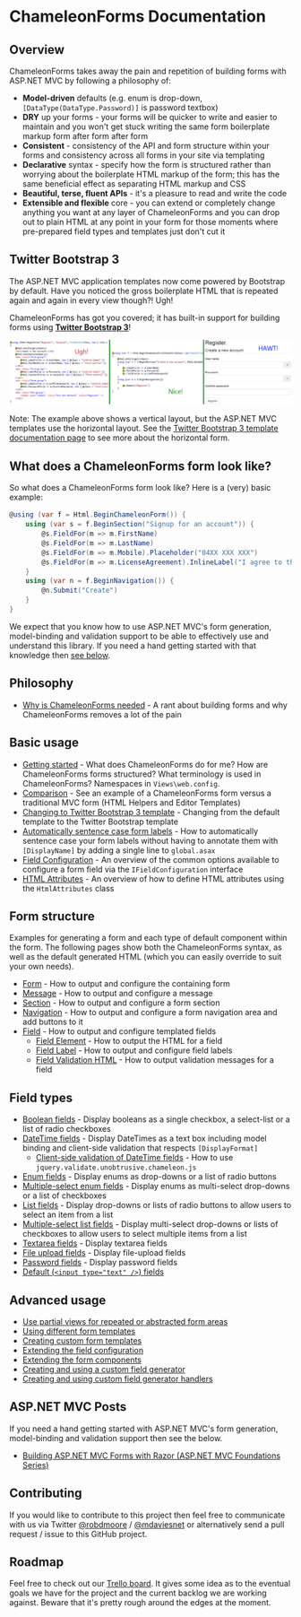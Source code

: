 # ChameleonForms Documentation

## Overview
ChameleonForms takes away the pain and repetition of building forms with ASP.NET MVC by following a philosophy of:

* **Model-driven** defaults (e.g. enum is drop-down, `[DataType(DataType.Password)]` is password textbox)
* **DRY** up your forms - your forms will be quicker to write and easier to maintain and you won't get stuck writing the same form boilerplate markup form after form after form
* **Consistent** - consistency of the API and form structure within your forms and consistency across all forms in your site via templating
* **Declarative** syntax - specify how the form is structured rather than worrying about the boilerplate HTML markup of the form; this has the same beneficial effect as separating HTML markup and CSS
* **Beautiful, terse, fluent APIs** - it's a pleasure to read and write the code
* **Extensible and flexible** core - you can extend or completely change anything you want at any layer of ChameleonForms and you can drop out to plain HTML at any point in your form for those moments where pre-prepared field types and templates just don't cut it

Twitter Bootstrap 3
-------------------

The ASP.NET MVC application templates now come powered by Bootstrap by default. Have you noticed the gross boilerplate HTML that is repeated again and again in every view though?! Ugh!

ChameleonForms has got you covered; it has built-in support for building forms using **[Twitter Bootstrap 3](bootstrap-template.md)**!

![Example of the code and display of a Chameleon-powered Bootstrap form](bootstrap-example-banner.png)

Note: The example above shows a vertical layout, but the ASP.NET MVC templates use the horizontal layout. See the [Twitter Bootstrap 3 template documentation page](bootstrap-template.md#horizontal-and-inline-forms) to see more about the horizontal form.

What does a ChameleonForms form look like?
------------------------------------------
So what does a ChameleonForms form look like? Here is a (very) basic example:

```csharp
@using (var f = Html.BeginChameleonForm()) {
    using (var s = f.BeginSection("Signup for an account")) {
        @s.FieldFor(m => m.FirstName)
        @s.FieldFor(m => m.LastName)
        @s.FieldFor(m => m.Mobile).Placeholder("04XX XXX XXX")
        @s.FieldFor(m => m.LicenseAgreement).InlineLabel("I agree to the terms and conditions")
    }
    using (var n = f.BeginNavigation()) {
        @n.Submit("Create")
    }
}
```

We expect that you know how to use ASP.NET MVC's form generation, model-binding and validation support to be able to effectively use and understand this library. If you need a hand getting started with that knowledge then [see below](index.md#aspnet-mvc-posts).

## Philosophy
* [Why is ChameleonForms needed](why.md) - A rant about building forms and why ChameleonForms removes a lot of the pain

## Basic usage
* [Getting started](getting-started.md) - What does ChameleonForms do for me? How are ChameleonForms forms structured? What terminology is used in ChameleonForms? Namespaces in `Views\web.config`.
* [Comparison](comparison.md) - See an example of a ChameleonForms form versus a traditional MVC form (HTML Helpers and Editor Templates)
* [Changing to Twitter Bootstrap 3 template](bootstrap-template.md) - Changing from the default template to the Twitter Bootstrap template
* [Automatically sentence case form labels](auto-sentence-case.md) - How to automatically sentence case your form labels without having to annotate them with `[DisplayName]` by adding a single line to `global.asax`
* [Field Configuration](field-configuration.md) - An overview of the common options available to configure a form field via the `IFieldConfiguration` interface
* [HTML Attributes](html-attributes.md) - An overview of how to define HTML attributes using the `HtmlAttributes` class

## Form structure
Examples for generating a form and each type of default component within the form. The following pages show both the ChameleonForms syntax, as well as the default generated HTML (which you can easily override to suit your own needs).

* [Form](the-form.md) - How to output and configure the containing form
* [Message](the-message.md) - How to output and configure a message
* [Section](the-section.md) - How to output and configure a form section
* [Navigation](the-navigation.md) - How to output and configure a form navigation area and add buttons to it
* [Field](field.md) - How to output and configure templated fields
    * [Field Element](field-element.md) - How to output the HTML for a field
    * [Field Label](field-label.md) - How to output and configure field labels
    * [Field Validation HTML](field-validation-html.md) - How to output validation messages for a field

## Field types
* [Boolean fields](boolean.md) - Display booleans as a single checkbox, a select-list or a list of radio checkboxes
* [DateTime fields](datetime.md) - Display DateTimes as a text box including model binding and client-side validation that respects `[DisplayFormat]`
    * [Client-side validation of DateTime fields](datetime-client-side-validation.md) - How to use `jquery.validate.unobtrusive.chameleon.js`
* [Enum fields](enum.md) - Display enums as drop-downs or a list of radio buttons
* [Multiple-select enum fields](multiple-enum.md) - Display enums as multi-select drop-downs or a list of checkboxes
* [List fields](list.md) - Display drop-downs or lists of radio buttons to allow users to select an item from a list
* [Multiple-select list fields](multiple-list.md) - Display multi-select drop-downs or lists of checkboxes to allow users to select multiple items from a list
* [Textarea fields](textarea.md) - Display textarea fields
* [File upload fields](file-upload.md) - Display file-upload fields
* [Password fields](password.md) - Display password fields
* [Default (`<input type="text" />`) fields](default-fields.md)

## Advanced usage
* [Use partial views for repeated or abstracted form areas](partials.md)
* [Using different form templates](form-templates.md)
* [Creating custom form templates](custom-template.md)
* [Extending the field configuration](extending-field-configuration.md)
* [Extending the form components](extending-form-components.md)
* [Creating and using a custom field generator](custom-field-generator.md)
* [Creating and using custom field generator handlers](custom-field-generator-handlers.md)

## ASP.NET MVC Posts

If you need a hand getting started with ASP.NET MVC's form generation, model-binding and validation support then see the below.

* [Building ASP.NET MVC Forms with Razor (ASP.NET MVC Foundations Series)](http://blog.michaelckennedy.net/2012/01/20/building-asp-net-mvc-forms-with-razor/)

## Contributing
If you would like to contribute to this project then feel free to communicate with us via Twitter [@robdmoore](http://twitter.com/robdmoore) / [@mdaviesnet](http://twitter.com/mdaviesnet) or alternatively send a pull request / issue to this GitHub project.

## Roadmap

Feel free to check out our [Trello board](https://trello.com/board/chameleonforms/504df3392ad570121c36c3f7). It gives some idea as to the eventual goals we have for the project and the current backlog we are working against. Beware that it's pretty rough around the edges at the moment.
